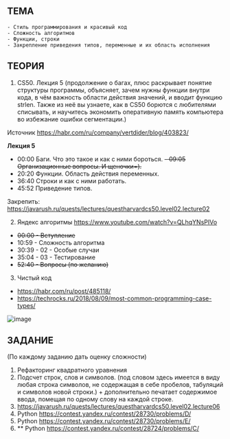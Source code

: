 ## ТЕМА
	- Стиль программирования и красивый код
	- Сложность алгоритмов
	- Функции, строки
	- Закрепление приведения типов, переменные и их область исполнения

## ТЕОРИЯ
1) CS50. Лекция 5
(продолжение о багах, плюс раскрывает понятие структуры программы, объясняет, зачем нужны функции внутри кода, в чём важность области действия значений, и вводит функцию strlen. Также из неё вы узнаете, как в CS50 борются с любителями списывать, и научитесь экономить оперативную память компьютера во избежание ошибки сегментации.)

Источник <https://habr.com/ru/company/vertdider/blog/403823/> 

**Лекция 5**
- 00:00 Баги. Что это такое и как с ними бороться.
~~- 09:05 Организационные вопросы. И щеночки=).~~
- 20:20 Функции. Область действия переменных.
- 36:40 Строки и как с ними работать.
- 45:52 Приведение типов.
 
Закрепить: https://javarush.ru/quests/lectures/questharvardcs50.level02.lecture02

2) Яндекс алгоритмы
https://www.youtube.com/watch?v=QLhqYNsPIVo

- ~~00:00 - Вступление~~
- 10:59 - Сложность алгоритма
- 30:39 - 02 - Особые случаи 
- 35:04 - 03 - Тестирование
- ~~52:40 - Вопросы (по желанию)~~

3) Чистый код
- https://habr.com/ru/post/485118/
- https://techrocks.ru/2018/08/09/most-common-programming-case-types/

![image](https://user-images.githubusercontent.com/34689920/153924061-5c9b8d45-2869-46db-8eb9-7a7b0d4d302f.png)


## ЗАДАНИЕ

(По каждому заданию дать оценку сложности)

1) Рефакторинг квадратного уравнения
2) Подсчет строк, слов и символов. (под словом здесь имеется в виду любая строка символов, не содержащая в себе пробелов, табуляций и символов новой строки.) + дополнительно печатает содержимое ввода, помещая по одному слову на каждой строке. 
3) https://javarush.ru/quests/lectures/questharvardcs50.level02.lecture06
4) Python https://contest.yandex.ru/contest/28730/problems/D/
5) Python https://contest.yandex.ru/contest/28730/problems/E/
6) ** Python https://contest.yandex.ru/contest/28724/problems/C/
